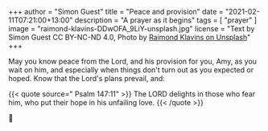 +++
author = "Simon Guest"
title = "Peace and provision"
date = "2021-02-11T07:21:00+13:00"
description = "A prayer as it begins"
tags = [ "prayer" ]
image = "raimond-klavins-DDwOFA_9LiY-unsplash.jpg"
license = "Text by Simon Guest CC BY-NC-ND 4.0, Photo by [Raimond Klavins on Unsplash](https://unsplash.com/photos/DDwOFA_9LiY)"
+++

May you know peace from the Lord, and his provision for you, Amy, as you wait on him, and especially when things don't turn out as you expected or hoped. Know that the Lord's plans prevail, and:

{{< quote source=" Psalm 147:11" >}}
The LORD delights in those who fear him, who put their hope in his unfailing love.
{{< /quote >}}

🙏
